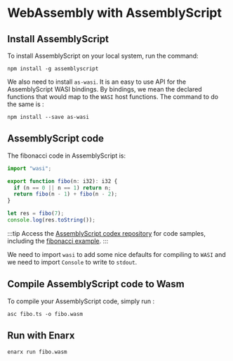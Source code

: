 # WebAssembly with AssemblyScript

## Install AssemblyScript

To install AssemblyScript on your local system, run the command:

```
npm install -g assemblyscript
```

We also need to install `as-wasi`. It is an easy to use API for the AssemblyScript WASI bindings. By bindings, we mean the declared functions that would map to the `WASI` host functions. The command to do the same is :

```
npm install --save as-wasi
```

## AssemblyScript code

The fibonacci code in AssemblyScript is:


```typescript
import "wasi";

export function fibo(n: i32): i32 {
  if (n == 0 || n == 1) return n;
  return fibo(n - 1) + fibo(n - 2);
}

let res = fibo(7);
console.log(res.toString());
```
:::tip
Access the [AssemblyScript codex repository](https://github.com/enarx/codex/tree/main/AssemblyScript) for code samples, including the [fibonacci example](https://github.com/enarx/codex/tree/main/AssemblyScript/fibonacci).
:::

We need to import `wasi` to add some nice defaults for compiling to `WASI` and we need to import `Console` to write to `stdout`.

## Compile AssemblyScript code to Wasm

To compile your AssemblyScript code, simply run :

```
asc fibo.ts -o fibo.wasm
```

## Run with Enarx

```
enarx run fibo.wasm
```